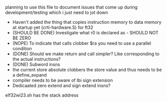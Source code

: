 planning to use this file to document issues that come up during development/testing which i just need to jot down

- Haven't added the thing that copies instruction memory to data memory at startup yet (crti-hardware.S) for ft32
- (SHOULD BE DONE) Investigate what r0 is declared as - SHOULD NOT BE ZERO
- (NOPE) To indicate that calls clobber $ra you need to use a parallel condition
- (DONE) Should we make return and call simpler? Like corresponding to the actual instructions?
- (DONE) Subword insns
- the current store absolute clobbers the store value and thus needs to be a define_expand
- compiler needs to be aware of lbi sign extension
- Dedicaated zero extend and sign extend insns?

elf32wi23.sh has the stack address